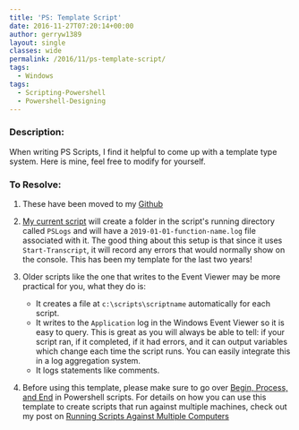 ```yaml
---
title: 'PS: Template Script'
date: 2016-11-27T07:20:14+00:00
author: gerryw1389
layout: single
classes: wide
permalink: /2016/11/ps-template-script/
tags:
  - Windows
tags:
  - Scripting-Powershell
  - Powershell-Designing
---
```

<!--more-->

### Description:

When writing PS Scripts, I find it helpful to come up with a template type system. Here is mine, feel free to modify for yourself.

### To Resolve:

1. These have been moved to my [Github](https://github.com/gerryw1389/powershell/tree/main/Other/templates)

2. [My current script](https://github.com/gerryw1389/powershell/blob/main/Other/templates/_current-template-w-logging.ps1) will create a folder in the script's running directory called `PSLogs` and will have a `2019-01-01-function-name.log` file associated with it. The good thing about this setup is that since it uses `Start-Transcript`, it will record any errors that would normally show on the console. This has been my template for the last two years!
 
3. Older scripts like the one that writes to the Event Viewer may be more practical for you, what they do is:
   - It creates a file at `c:\scripts\scriptname` automatically for each script.
   - It writes to the `Application` log in the Windows Event Viewer so it is easy to query. This is great as you will always be able to tell: if your script ran, if it completed, if it had errors, and it can output variables which change each time the script runs. You can easily integrate this in a log aggregation system.
   - It logs statements like comments.

4. Before using this template, please make sure to go over [Begin, Process, and End](https://automationadmin.com/2016/06/ps-software-commands/) in Powershell scripts. For details on how you can use this template to create scripts that run against multiple machines, check out my post on [Running Scripts Against Multiple Computers](https://automationadmin.com/2017/09/running-ps-scripts-against-multiple-computers/)